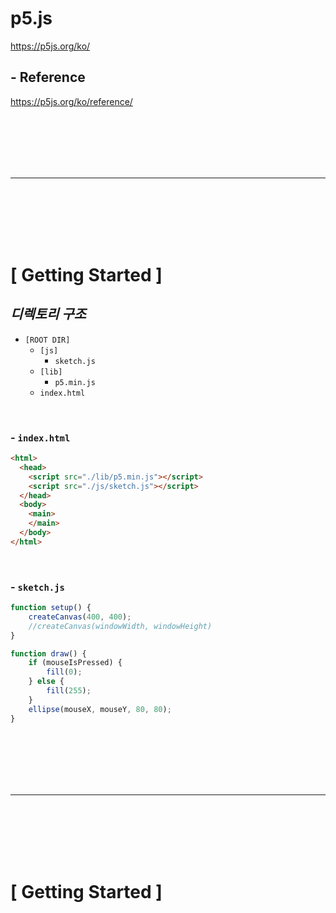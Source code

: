# p5.js

https://p5js.org/ko/

## - Reference

https://p5js.org/ko/reference/


<br><br><br><br><br>
<hr>
<br><br><br><br><br>

# [ Getting Started ]

##  _디렉토리 구조_

 - `[ROOT DIR]`
    - `[js]`
        - `sketch.js`
    - `[lib]`
        - `p5.min.js`
    - `index.html`

<br>

### - `index.html`

```html
<html>
  <head>
    <script src="./lib/p5.min.js"></script>
    <script src="./js/sketch.js"></script>
  </head>
  <body>
    <main>
    </main>
  </body>
</html>
```

<br>

### -  `sketch.js`

```js
function setup() {
    createCanvas(400, 400);
    //createCanvas(windowWidth, windowHeight)
}

function draw() {
    if (mouseIsPressed) {
        fill(0);
    } else {
        fill(255);
    }
    ellipse(mouseX, mouseY, 80, 80);
}
```

<br><br><br><br><br>
<hr>
<br><br><br><br><br>


# [ Getting Started ]